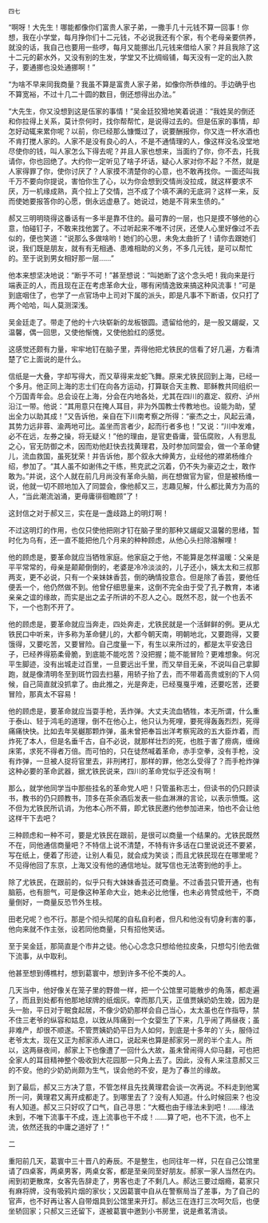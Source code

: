     四七 

   “啊呀！大先生！哪能都像你们富贵人家子弟，一撒手几十元钱不算一回事！你想，我在小学堂，每月挣你们十二元钱，不必说我还有个家，有个老母亲要供养，就没的话，我自己也要用一些啰，每月又能挪出几元钱来借给人家？并且我除了这十二元的薪水外，又没有别的生发，学堂又不比绸缎铺，每天没有一定的出入款子，要通挪也没处通挪啊！”

   “为啥不早来同我商量？我虽不算是富贵人家子弟，如像你所恭维的。手边确乎也不算宽裕，不过十几二十圆的数目，倒还想得出办法。”

   “大先生，你又没想到这是伍家的事情！”吴金廷狡猾地笑着说道：“我姓吴的倒还和你拉得上关系，莫计奈何时，找你帮帮忙，是说得过去的。但是伍家的事情，却怎好动辄来累你呢？以前，你已经那么慷慨过了，说要酬报你，你又连一杯水酒也不肯打搅人家的。人家不是没有良心的人，不是不通情理的人，像这样没名没堂地尽使你的钱，叫人家怎么下得去呢？并且人家也想来，当面约了你，你不去，托我请你，你也回绝了。大约你一定听见了啥子坏话，疑心人家对你不起？不然，就是人家得罪了你，使你讨厌了？人家摸不清楚你的心意，也不敢再找你。一面还叫我千万不要向你提说，害怕你生了心，以为你会想到交情尚没拉成，就这样要求不厌，万一机缘成熟，真个拉上了交情，岂不成了个填不满的无底洞？这样一来，反而使她要报答你的心愿，倒永远虚悬了。她说过，她是不背来生债的。”

   郝又三明明晓得这番话有一多半是靠不住的。最可靠的一层，也只是摸不够他的心意，怕碰钉子，不敢来找他罢了。不过听起来不唯不讨厌，还使人心里好像过不去似的，便也笑道：“说那么多做啥哟！她们的心思，未免太曲折了！请你去跟她们说，我们既是朋友，就有有无相通、患难相助的义务，不多几元钱，是可以帮忙的。至于说到男女相好那一层……”

   他本来想坚决地说：“断乎不可！”甚至想说：“叫她断了这个念头吧！我向来是行端表正的人，而且现在正在考虑革命大业，哪有闲情逸致来搞这种风流事！”可是到底咽住了，也学了一点官场中上司对下属的派头，即是凡事不下断语，仅只打了两个哈哈，叫人莫测深浅。

   吴金廷走了。带走了他的十六块崭新的龙板银圆。遗留给他的，是一股又龌龊，又温馨，偶一回思，又使他惭愧，又使他脸红的感觉。

   这感觉还颇有力量，牢牢地钉在脑子里，弄得他把尤铁民的信看了好几遍，方看清楚了它上面说的是什么。

   信纸是一大叠，字却写得大，而又草得来龙蛇飞舞。原来尤铁民回到上海，已经一个多月。他正同上海的志士们在向各方运动，打算联合天主教、耶稣教共同组织一个万国青年会。总会设在上海，分会在内地各处，尤其在四川的嘉定、叙府、泸州沿江一带。他说：“其用意只在掩人耳目，非为外国教士传教地也。设能为助，望出全力以助其成！”又告诉他，亲自在下川南考察之所得：“豪杰之士，风起云涌，其势力远非蓉、渝两地可比。盖坐而言者少，起而行者多也！”又说：“川中发难，必不在远，左券之操，将无疑义！”他的理由，是官吏昏庸，营伍腐败，人有思乱之心，官无防御之术，因而劝他赶快去找黄理君，及时参加同盟会，做一个革命健儿，流血救国，虽死犹荣！并告诉他，那个叙永大绅黄方，业经他的襟弟杨维介绍，参加了。“其人虽不如谢伟之干练，熊克武之沉着，仍不失为豪迈之士，敢作敢为。”并说，这个人就在前几月尚没有革命头脑，尚在想做官为宦，但是被杨维一说，他就一切不顾地加入了同盟会，像他郝又三，志趣见解，什么都比黄方为高的人，“当此潮流汹涌，更毋庸徘徊瞻顾”了！

   这封信之对于郝又三，实在是一盏歧路上的明灯啊！

   不过这明灯的作用，也仅只使他把刚才钉在脑子里的那种又龌龊又温馨的思绪，暂时化为乌有，还一直不能把他几个月来的种种顾虑，从他心头扫除溶解哩！

   他的顾虑是，要革命就应当牺牲家庭。他家庭之于他，不能算是怎样温暖：父亲是平平常常的，母亲是颠颠倒倒的，老婆是冷冷淡淡的，儿子还小，姨太太和三叔那两支，更不必说，只有一个亲妹妹香芸，倒的确情投意合。但是除了香芸，要他任便丢一个，他仍然做不到。他曾仔细思量来，这倒不完全由于受了孔子教育，本诸亲亲之谊的缘故，而实是出之孟子所讲的不忍人之心。既然不忍，就一个也丢不下，一个也割不开了。

   他的顾虑是，要革命就应当奔走，四处奔走，尤铁民就是一个活鲜鲜的例。更从尤铁民口中听来，许多称为革命健儿的，大都今朝天南，明朝地北，又要跑得，又要饿得，又要吃苦，又要冒险。自己度量一下，有生以来所过的，都是太平安逸日子，已经养得筋柔骨脆，到底能不能吃苦？没把握；能不能冒险？更难想象。何况平生脚迹，没有出城走过百里，一旦要远出千里，而又举目无亲，不说叫自己拿脚跑，就是像清明冬至到斑竹园去扫墓，用轿子抬了去，而不带着高贵或别的下人伺候，自己简直就没抓拿了。由此推之，光是奔走，已经戛戛乎难，还要吃苦，还要冒险，那真太不容易！

   他的顾虑是，要革命就应当耍手枪，丢炸弹。大丈夫流血牺牲，本无所谓，什么重于泰山、轻于鸿毛的道理，倒不在他心上，他只认为死哩，要死得轰轰烈烈，死得痛痛快快。比如去年吴樾那颗炸弹，虽未曾把奉旨出洋考察宪政的五大臣炸着，而炸死了本人，但是名垂千古，自不必说，就那样壮烈的死，也胜于害了痨病，缠绵床笫，求死不得者万倍。而可怕的，只在徒然喊着革命，赤手空拳，没有手枪，没有炸弹，一旦被人捉将官里去，非刑拷打，那样的罪，他怎么受得了？而手枪炸弹这种必要的革命武器，据尤铁民说来，四川的革命党似乎还没有啊！

   那么，就学他同学当中那些挂名的革命党人吧！只管虽称志士，但读书的仍只顾读书，教书的仍只顾教书，顶多在茶余酒后发表一些血淋淋的言论，以表示愤慨。这不但为尤铁民所讥诮，为他本心所不屑，即尤铁民邀约他参加进来，怕也不会让他这样干下去吧？

   三种顾虑和一种不可，要是尤铁民在跟前，是很可以商量一个结果的。尤铁民既然不在，同他通信商量吧？不特信上说不清楚，不特有许多话在口里说说还不要紧，写在纸上，便着了形迹，让别人看见，就会成为笑谈；而且尤铁民现在在哪里呢？不见得他回了东京，上海又没有他的通信地址。就写信也无法寄到他的手上。

   除了尤铁民，在跟前的，似乎只有大妹妹香芸还可商量。不过香芸只管开通，也有脑筋，也有胆气，可是像这种革命大业，她未必比他懂，也未必肯赞成他干，不商量倒好，一商量反恐节外生枝。

   田老兄呢？也不行。那是个彻头彻尾的自私自利者，但凡和他没有切身利害的事，他向来就不作主张，设若同他商量，只有招他笑话。

   至于吴金廷，那简直是个市井之徒。他心心念念只想给他拉皮条，只想勾引他去做下流事，从中取利。

   他甚至想到傅樵村，想到葛寰中，想到许多不伦不类的人。

   几天当中，他好像关在笼子里的野兽一样，把一个公馆里可能散步的角落，都走遍了，而且到处都有他那地球牌的纸烟灰。幸而那几天，正值贾姨奶奶生娩，因为是头一胎，平日对于眠食起居，不像少奶奶那样会自己当心，太太虽也在作指导，禁不住三老爷的纵容和姑息，以致从阵痛到一个女婴生了下来，几乎闹了两昼夜；虽非难产，却很不顺遂。不管贾姨奶奶平日为人如何，到底是十多年的丫头，服侍过老爷太太，现在又正为郝家添人进口，说起来也算是郝家另一房的半个主人。所以，这两昼夜间，郝家上下也像遭了一回什么大故，虽未曾闹得人仰马翻，可也把全家人的耳目精神整个吸收到大花园那一只角上去了。因此，没有人来注意郝又三的不安。他的少奶奶尚颇为生气，误会他的不安，是为了春兰的缘故。

   到了最后，郝又三方决了意，不管怎样且先找黄理君会谈一次再说。不料走到他寓所一问，黄理君又离开成都走了。到哪里去了？没有人知道。什么时候回来？也没有人知道。郝又三只好叹了口气，自己寻思：“大概也由于缘法未到吧！……缘法未到，不唯下流事干不成，连上流事也干不成！……算了吧，也不下流，也不上流，依然还我的中庸之道好了！”

   二

   重阳前几天，葛寰中三十晋八的寿辰。不是整生，也同往年一样，只在自己公馆里请了四桌客，两桌男客，两桌女客，都是至亲同至好朋友。郝家一家人当然在内。闹到初更散席，女客先告辞走了，男客也走了不剩几人。郝达三要过烟瘾，葛家只有麻将牌，没有吸鸦片烟的家伙；又因葛寰中自从在警察局当了差事，为了自己的官声，也不好再让客人自带烟具到公馆里来开灯。郝达三在连打三次呵欠后，也便坐轿回家；只郝又三还留下，遂被葛寰中邀到小书房里，说是煮茗清谈。

